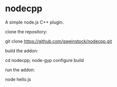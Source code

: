 # nodecpp
A simple node.js C++ plugin.

clone the repository:

git clone https://github.com/gweinstock/nodecpp.git

build the addon:

cd nodecpp; node-gyp configure build

run the addon:

node hello.js
